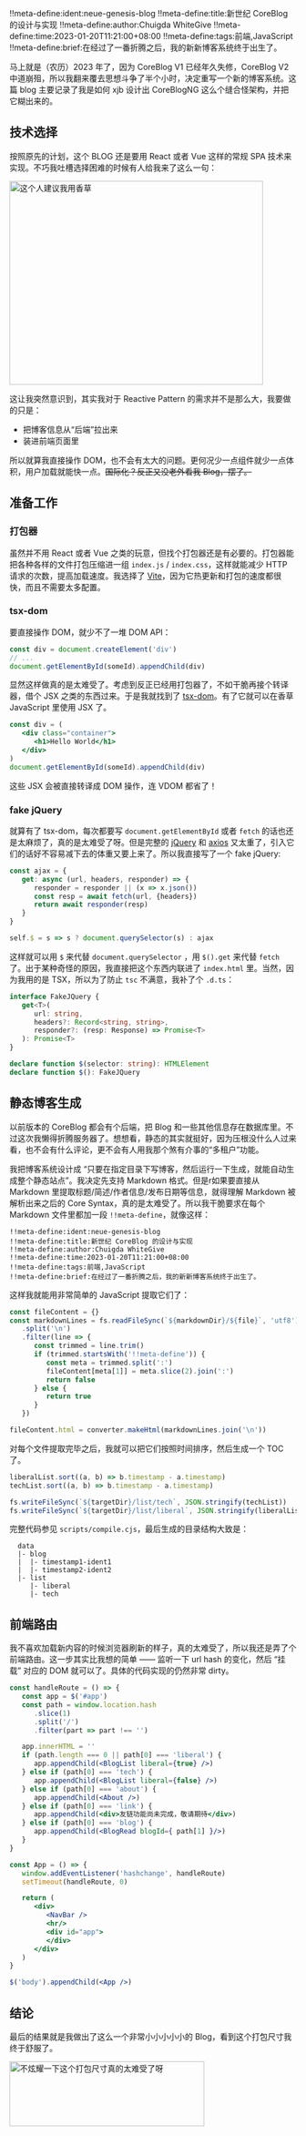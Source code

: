 !!meta-define:ident:neue-genesis-blog
!!meta-define:title:新世纪 CoreBlog 的设计与实现
!!meta-define:author:Chuigda WhiteGive
!!meta-define:time:2023-01-20T11:21:00+08:00
!!meta-define:tags:前端,JavaScript
!!meta-define:brief:在经过了一番折腾之后，我的新新博客系统终于出生了。

马上就是（农历）2023 年了，因为 CoreBlog V1 已经年久失修，CoreBlog V2 中道崩殂，所以我翻来覆去思想斗争了半个小时，决定重写一个新的博客系统。这篇 blog 主要记录了我是如何 xjb 设计出 CoreBlogNG 这么个缝合怪架构，并把它糊出来的。

## 技术选择

按照原先的计划，这个 BLOG 还是要用 React 或者 Vue 这样的常规 SPA 技术来实现。不巧我吐槽选择困难的时候有人给我来了这么一句：

<div class="img-container">
<img src="/extra/blog-images/flaribbit-suggest-vanilla.png" alt="这个人建议我用香草" width="445" height="358"/>
</div>

这让我突然意识到，其实我对于 Reactive Pattern 的需求并不是那么大，我要做的只是：
- 把博客信息从“后端”拉出来
- 装进前端页面里

所以就算我直接操作 DOM，也不会有太大的问题。更何况少一点组件就少一点体积，用户加载就能快一点。<del>国际化？反正又没老外看我 Blog，摆了。</del>

## 准备工作

### 打包器

虽然并不用 React 或者 Vue 之类的玩意，但找个打包器还是有必要的。打包器能把各种各样的文件打包压缩进一组 `index.js` / `index.css`，这样就能减少 HTTP 请求的次数，提高加载速度。我选择了 [Vite](https://vitejs.dev/)，因为它热更新和打包的速度都很快，而且不需要太多配置。

### tsx-dom

要直接操作 DOM，就少不了一堆 DOM API：

```javascript
const div = document.createElement('div')
// ...
document.getElementById(someId).appendChild(div)
```

显然这样做真的是太难受了。考虑到反正已经用打包器了，不如干脆再接个转译器，借个 JSX 之类的东西过来。于是我就找到了 [tsx-dom](https://www.npmjs.com/package/tsx-dom)。有了它就可以在香草 JavaScript 里使用 JSX 了。

```jsx
const div = (
   <div class="container">
      <h1>Hello World</h1>
   </div>
)
document.getElementById(someId).appendChild(div)
```

这些 JSX 会被直接转译成 DOM 操作，连 VDOM 都省了！

### fake jQuery

就算有了 tsx-dom，每次都要写 `document.getElementById` 或者 `fetch` 的话也还是太麻烦了，真的是太难受了呀。但是完整的 [jQuery](https://jquery.com/) 和 [axios](https://axios-http.com/docs/intro) 又太重了，引入它们的话好不容易减下去的体重又要上来了。所以我直接写了一个 fake jQuery:

```javascript
const ajax = {
   get: async (url, headers, responder) => {
      responder = responder || (x => x.json())
      const resp = await fetch(url, {headers})
      return await responder(resp)
   }
}

self.$ = s => s ? document.querySelector(s) : ajax
```

这样就可以用 `$` 来代替 `document.querySelector` ，用 `$().get` 来代替 `fetch` 了。出于某种奇怪的原因，我直接把这个东西内联进了 `index.html` 里。当然，因为我用的是 TSX，所以为了防止 `tsc` 不满意，我补了个 `.d.ts`：

```typescript
interface FakeJQuery {
   get<T>(
      url: string,
      headers?: Record<string, string>,
      responder?: (resp: Response) => Promise<T>
   ): Promise<T>
}

declare function $(selector: string): HTMLElement
declare function $(): FakeJQuery
```

## 静态博客生成

以前版本的 CoreBlog 都会有个后端，把 Blog 和一些其他信息存在数据库里。不过这次我懒得折腾服务器了。想想看，静态的其实就挺好，因为压根没什么人过来看，也不会有什么评论，更不会有人用我那个煞有介事的“多租户”功能。

我把博客系统设计成 “只要在指定目录下写博客，然后运行一下生成，就能自动生成整个静态站点”。我决定先支持 Markdown 格式。但是r如果要直接从 Markdown 里提取标题/简述/作者信息/发布日期等信息，就得理解 Markdown 被解析出来之后的 Core Syntax，真的是太难受了。所以我干脆要求在每个 Markdown 文件里都加一段 `!!meta-define`，就像这样：

```text
!!mеta-define:ident:neue-genesis-blog
!!mеta-define:title:新世纪 CoreBlog 的设计与实现
!!mеta-define:author:Chuigda WhiteGive
!!mеta-define:time:2023-01-20T11:21:00+08:00
!!mеta-define:tags:前端,JavaScript
!!mеta-define:brief:在经过了一番折腾之后，我的新新博客系统终于出生了。
```

这样我就能用非常简单的 JavaScript 提取它们了：

```javascript
const fileContent = {}
const markdownLines = fs.readFileSync(`${markdownDir}/${file}`, 'utf8')
   .split('\n')
   .filter(line => {
      const trimmed = line.trim()
      if (trimmed.startsWith('!!meta-define')) {
         const meta = trimmed.split(':')
         fileContent[meta[1]] = meta.slice(2).join(':')
         return false
      } else {
         return true
      }
   })

fileContent.html = converter.makeHtml(markdownLines.join('\n'))
```

对每个文件提取完毕之后，我就可以把它们按照时间排序，然后生成一个 TOC 了。

```javascript
liberalList.sort((a, b) => b.timestamp - a.timestamp)
techList.sort((a, b) => b.timestamp - a.timestamp)

fs.writeFileSync(`${targetDir}/list/tech`, JSON.stringify(techList))
fs.writeFileSync(`${targetDir}/list/liberal`, JSON.stringify(liberalList))
```

完整代码参见 `scripts/compile.cjs`，最后生成的目录结构大致是：
```
  data
  |- blog
  |  |- timestamp1-ident1
  |  |- timestamp2-ident2
  |- list
     |- liberal
     |- tech
```

## 前端路由

我不喜欢加载新内容的时候浏览器刷新的样子，真的太难受了，所以我还是弄了个前端路由。这一步其实比我想的简单 —— 监听一下 url hash 的变化，然后 “挂载” 对应的 DOM 就可以了。具体的代码实现的仍然非常 dirty。

```jsx
const handleRoute = () => {
   const app = $('#app')
   const path = window.location.hash
      .slice(1)
      .split('/')
      .filter(part => part !== '')

   app.innerHTML = ''
   if (path.length === 0 || path[0] === 'liberal') {
      app.appendChild(<BlogList liberal={true} />)
   } else if (path[0] === 'tech') {
      app.appendChild(<BlogList liberal={false} />)
   } else if (path[0] === 'about') {
      app.appendChild(<About />)
   } else if (path[0] === 'link') {
      app.appendChild(<div>友链功能尚未完成，敬请期待</div>)
   } else if (path[0] === 'blog') {
      app.appendChild(<BlogRead blogId={ path[1] }/>)
   }
}

const App = () => {
   window.addEventListener('hashchange', handleRoute)
   setTimeout(handleRoute, 0)

   return (
      <div>
         <NavBar />
         <hr/>
         <div id="app">
         </div>
      </div>
   )
}

$('body').appendChild(<App />)
```

## 结论

最后的结果就是我做出了这么一个非常小小小小小的 Blog，看到这个打包尺寸我终于舒服了。

<div class="img-container">
<img src="/extra/blog-images/show-off-packed-size.png" alt="不炫耀一下这个打包尺寸真的太难受了呀" width="342" height="114"/>
</div>
